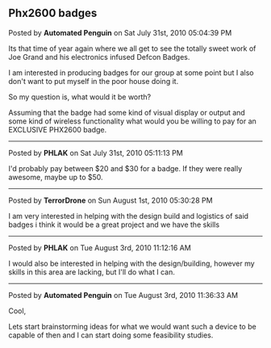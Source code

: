 ## Phx2600 badges
Posted by **Automated Penguin** on Sat July 31st, 2010 05:04:39 PM

Its that time of year again where we all get to see the totally sweet work of Joe Grand and his electronics infused Defcon Badges.

I am interested in producing badges for our group at some point but I also don't want to put myself in the poor house doing it.

So my question is, what would it be worth?

Assuming that the badge had some kind of visual display or output and some kind of wireless functionality what would you be willing to pay for an EXCLUSIVE PHX2600 badge.

--------------------------------------------------------------------------------

Posted by **PHLAK** on Sat July 31st, 2010 05:11:13 PM

I'd probably pay between $20 and $30 for a badge.  If they were really awesome, maybe up to $50.

--------------------------------------------------------------------------------

Posted by **TerrorDrone** on Sun August 1st, 2010 05:30:28 PM

I am very interested in helping with the design build and logistics of said badges i think it would be a great project and we have the skills

--------------------------------------------------------------------------------

Posted by **PHLAK** on Tue August 3rd, 2010 11:12:16 AM

I would also be interested in helping with the design/building, however my skills in this area are lacking, but I'll do what I can.

--------------------------------------------------------------------------------

Posted by **Automated Penguin** on Tue August 3rd, 2010 11:36:33 AM

Cool,

Lets start brainstorming ideas for what we would want such a device to be capable of then and I can start doing some feasibility studies.
